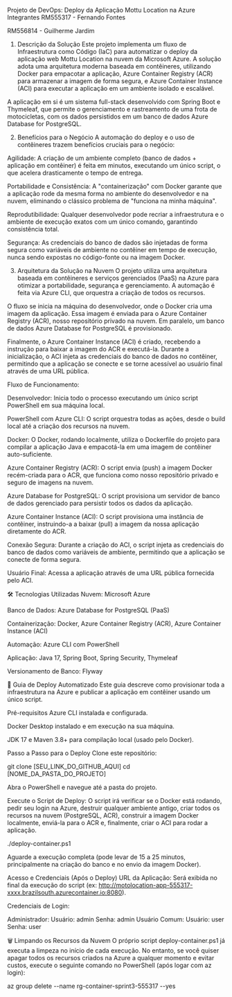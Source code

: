 Projeto de DevOps: Deploy da Aplicação Mottu Location na Azure
Integrantes
RM555317 - Fernando Fontes

RM556814 - Guilherme Jardim

1. Descrição da Solução
   Este projeto implementa um fluxo de Infraestrutura como Código (IaC) para automatizar o deploy da aplicação web Mottu Location na nuvem da Microsoft Azure. A solução adota uma arquitetura moderna baseada em contêineres, utilizando Docker para empacotar a aplicação, Azure Container Registry (ACR) para armazenar a imagem de forma segura, e Azure Container Instance (ACI) para executar a aplicação em um ambiente isolado e escalável.

A aplicação em si é um sistema full-stack desenvolvido com Spring Boot e Thymeleaf, que permite o gerenciamento e rastreamento de uma frota de motocicletas, com os dados persistidos em um banco de dados Azure Database for PostgreSQL.

2. Benefícios para o Negócio
   A automação do deploy e o uso de contêineres trazem benefícios cruciais para o negócio:

Agilidade: A criação de um ambiente completo (banco de dados + aplicação em contêiner) é feita em minutos, executando um único script, o que acelera drasticamente o tempo de entrega.

Portabilidade e Consistência: A "containerização" com Docker garante que a aplicação rode da mesma forma no ambiente do desenvolvedor e na nuvem, eliminando o clássico problema de "funciona na minha máquina".

Reprodutibilidade: Qualquer desenvolvedor pode recriar a infraestrutura e o ambiente de execução exatos com um único comando, garantindo consistência total.

Segurança: As credenciais do banco de dados são injetadas de forma segura como variáveis de ambiente no contêiner em tempo de execução, nunca sendo expostas no código-fonte ou na imagem Docker.

3. Arquitetura da Solução na Nuvem
   O projeto utiliza uma arquitetura baseada em contêineres e serviços gerenciados (PaaS) na Azure para otimizar a portabilidade, segurança e gerenciamento. A automação é feita via Azure CLI, que orquestra a criação de todos os recursos.

O fluxo se inicia na máquina do desenvolvedor, onde o Docker cria uma imagem da aplicação. Essa imagem é enviada para o Azure Container Registry (ACR), nosso repositório privado na nuvem. Em paralelo, um banco de dados Azure Database for PostgreSQL é provisionado.

Finalmente, o Azure Container Instance (ACI) é criado, recebendo a instrução para baixar a imagem do ACR e executá-la. Durante a inicialização, o ACI injeta as credenciais do banco de dados no contêiner, permitindo que a aplicação se conecte e se torne acessível ao usuário final através de uma URL pública.

Fluxo de Funcionamento:

Desenvolvedor: Inicia todo o processo executando um único script PowerShell em sua máquina local.

PowerShell com Azure CLI: O script orquestra todas as ações, desde o build local até a criação dos recursos na nuvem.

Docker: O Docker, rodando localmente, utiliza o Dockerfile do projeto para compilar a aplicação Java e empacotá-la em uma imagem de contêiner auto-suficiente.

Azure Container Registry (ACR): O script envia (push) a imagem Docker recém-criada para o ACR, que funciona como nosso repositório privado e seguro de imagens na nuvem.

Azure Database for PostgreSQL: O script provisiona um servidor de banco de dados gerenciado para persistir todos os dados da aplicação.

Azure Container Instance (ACI): O script provisiona uma instância de contêiner, instruindo-a a baixar (pull) a imagem da nossa aplicação diretamente do ACR.

Conexão Segura: Durante a criação do ACI, o script injeta as credenciais do banco de dados como variáveis de ambiente, permitindo que a aplicação se conecte de forma segura.

Usuário Final: Acessa a aplicação através de uma URL pública fornecida pelo ACI.

🛠️ Tecnologias Utilizadas
Nuvem: Microsoft Azure

Banco de Dados: Azure Database for PostgreSQL (PaaS)

Containerização: Docker, Azure Container Registry (ACR), Azure Container Instance (ACI)

Automação: Azure CLI com PowerShell

Aplicação: Java 17, Spring Boot, Spring Security, Thymeleaf

Versionamento de Banco: Flyway

🏁 Guia de Deploy Automatizado
Este guia descreve como provisionar toda a infraestrutura na Azure e publicar a aplicação em contêiner usando um único script.

Pré-requisitos
Azure CLI instalada e configurada.

Docker Desktop instalado e em execução na sua máquina.

JDK 17 e Maven 3.8+ para compilação local (usado pelo Docker).

Passo a Passo para o Deploy
Clone este repositório:

git clone [SEU_LINK_DO_GITHUB_AQUI]
cd [NOME_DA_PASTA_DO_PROJETO]


Abra o PowerShell e navegue até a pasta do projeto.

Execute o Script de Deploy:
O script irá verificar se o Docker está rodando, pedir seu login na Azure, destruir qualquer ambiente antigo, criar todos os recursos na nuvem (PostgreSQL, ACR), construir a imagem Docker localmente, enviá-la para o ACR e, finalmente, criar o ACI para rodar a aplicação.

./deploy-container.ps1


Aguarde a execução completa (pode levar de 15 a 25 minutos, principalmente na criação do banco e no envio da imagem Docker).

Acesso e Credenciais (Após o Deploy)
URL da Aplicação: Será exibida no final da execução do script (ex: http://motolocation-app-555317-xxxx.brazilsouth.azurecontainer.io:8080).

Credenciais de Login:

Administrador:
Usuário: admin
Senha: admin
Usuário Comum:
Usuário: user
Senha: user

🗑️ Limpando os Recursos da Nuvem
O próprio script deploy-container.ps1 já executa a limpeza no início de cada execução. No entanto, se você quiser apagar todos os recursos criados na Azure a qualquer momento e evitar custos, execute o seguinte comando no PowerShell (após logar com az login):

az group delete --name rg-container-sprint3-555317 --yes

